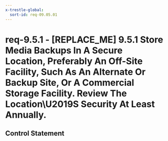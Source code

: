 ```yaml
---
x-trestle-global:
  sort-id: req-09.05.01
---
```


# req-9.5.1 - \[REPLACE_ME\] 9.5.1 Store Media Backups In A Secure Location, Preferably An Off-Site Facility, Such As An Alternate Or Backup Site, Or A Commercial Storage Facility. Review The Location\U2019S Security At Least Annually.

## Control Statement
